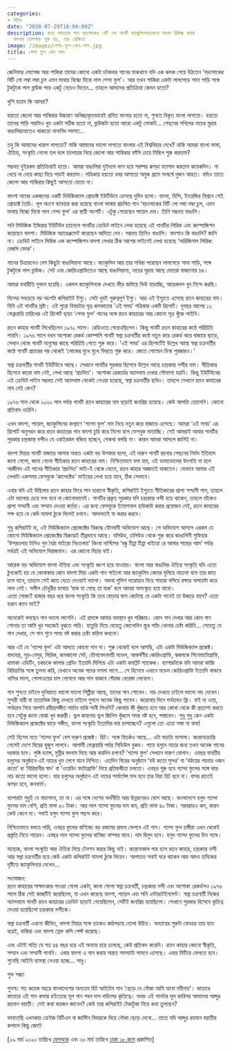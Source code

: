 ```yaml
---
categories:
- বিবিধ
date: "2020-07-29T18:00:00Z"
description: রতন কাহারের গান বড়লোকের বেটি লো গানটি জ্যাকুলিনসহযোগে বাদশা রিমিক্স করায়
  বাংলায় তোলপাড় শুরু হয়, তার প্রেক্ষিতে
image: /images/গেন্দা-ফুল-কেন-লাল.jpg
title: গেন্দা ফুল কেন লাল
---
```

জেনিফার লোপেজ আর শাকিরা তাদের কোনো একটা চটকদার গানের মাঝখানে যদি এক ঝলক গেয়ে উঠতেন ‘বড়লোকের বিটি লো লম্বা লম্বা চুল এমন মাথায় বিন্ধ্যে দিবো লাল গেন্দা ফুল’। আর তখন শাকিরা একটা লালপেড়ে সাদা শাড়ি সঙ্গে টুকটুকে লাল ব্লাউজ পরে একটু নেচেও দিতেন... তাহলে আমাদের প্রতিক্রিয়া কেমন হতো?  
  
খুশি হতাম কি আমরা?  
  
হয়তো জেলো আর শাকিরার উচ্চারণ অনিচ্ছাকৃতভাবেই প্রমিত বাংলার হতো না, শুনতে বিকৃত বাংলা লাগতো। হয়তো তাদের শাড়ি পরাটাও খুব একটা সঠিক হতো না, ব্লাউজটা হতো আরো একটু লোকাট... পেছনের সখিদের নাচের মুদ্রার বাঙালিয়ানাতেও থাকতো নানাবিধ সমস্যা...  
  
তবু কি আমাদের খারাপ লাগতো? নাকি আমাদের ভালো লাগতো বাংলার এই বিশ্ববিহার দেখে? নাকি আমরা বাংলা ভাষা, ঐতিহ্য, সংস্কৃতি গেলো তল বলে তলোয়ার নিয়ে জেলো আর শাকিরার ফাঁসি চেয়ে মিছিল শুরু করতাম?  
  
সম্ভবত দুইরকম প্রতিক্রিয়াই হতো। আমরা বাঙালিরা দুইদলে ভাগ হয়ে পরষ্পর ঝগড়া ফ্যাসাদ করতাম কয়েকদিন। না খেয়ে না নেয়ে কাছা দিয়ে লড়াই করতাম। পত্রিকায় হয়তো খবর আসতো অমুক গ্রামে সংঘর্ষে দুজন আহত। যদিও তাতে জেলো আর শাকিরার কিছুই আসতো যেতো না।  
  
বাদশা নামের একজনের একটি মিউজিক্যাল প্রোডাক্ট ইউটিউবে এসেছে দুদিন হলো। বাংলা, হিন্দি, ইংরেজির মিশ্রনে সেই প্রোডাক্ট তৈরি। মূল অংশে ব্যাবহার করা হয়েছে বাংলা ভাষার প্রচলিত গান ‘বড়লোকের বিটি লো লম্বা লম্বা চুল, এমন মাথায় বিন্ধ্যে দিবো লাল গেন্দা ফুল’ এর স্থায়ী অংশটি। এটুকু গেয়েছেন পায়েল দেব। তিনি সম্ভবত বাঙালি।  
  
সনি মিউজিক ইন্ডিয়ার ইউটিউব চ্যানেলে গানটির ক্রেডিট লাইনে লেখা হয়েছে এই গানটির লিরিক এবং কম্পোজিশন করেছেন বাদশা। মিউজিক অ্যারেঞ্জমেন্ট করেছেন আদিত্য দেব। সম্ভবত তিনিও বাঙালি। বাদশাও কি বাঙালি? জানি না। ক্রেডিট লাইনে লিরিক এন্ড কম্পোজিশন বাদশা লেখার ঠিক আগের লাইনেই লেখা হয়েছে ‘অরিজিনাল লিরিক: বেঙ্গলি ফোক’।  
  
গানের চিত্রায়নেও বেশ কিছুটা বাঙালিয়ানা আছে। জ্যাকুলিন আর তার সখিরা পরেছেন লালপেড়ে সাদা শাড়ি, সঙ্গে টুকটুকে লাল ব্লাউজ। সেট এবং কোরিওগ্রাফিতেও আছে বাঙালিয়ানা, নাচের মুদ্রায় আছে দোতরা বাজানোর ঢঙ।  
  
আমরা যথারীতি দুভাগ হয়েছি। একদল জ্যাকুলিনকে দেখতে ভীড় জমিয়ে ভিউ বাড়াচ্ছি, আরেকদল খুব নিন্দে করছি।  
  
নিন্দের সবচেয়ে বড় অংশটা কপিরাইট ইস্যু। সেটা খুবই গুরুত্বপূর্ণ ইস্যু। আর এই ইস্যুতে এসেছে রতন কাহারের নাম। যিনি এই গানটির স্রষ্টা। এই পুরো বিষয়টার সূত্র কলকাতার ’এই সময়’ পত্রিকার একটি রিপোর্ট। দুবছর আগের ১২ ফেব্রুয়ারি তারিখের এই রিপোর্ট ছাড়া ‘গেন্দা ফুল’ গানের সঙ্গে রতন কাহারের আর কোনো সূত্র খুঁজে পাইনি।  
  
রতন কাহার গানটি লিখেছিলেন ১৯৭২ সালে। রেডিওতে গেয়েওছিলেন। কিন্তু গানটি রতন কাহারের কণ্ঠে পরিচিতি পায়নি। ১৯৭৬ সালে যখন অশোকা রেকর্ড কোম্পানি গানটি স্বপ্না চক্রবর্তীর কণ্ঠে নতুন করে রেকর্ড করে বাজারে ছাড়ে, সেখান থেকে গানটি মানুষের কাছে পরিচিতি পেতে শুরু করে। ’এই সময়’ এর রিপোর্টেই উল্লেখ আছে স্বপ্না চক্রবর্তীর কণ্ঠে গানটি প্রচারের পর থেকেই ‘লোকের মুখে মুখে ফিরতে শুরু করে। জেতে গোল্ডেন ডিস্ক পুরষ্কারও।’  
  
স্বপ্না চক্রবর্তীর গানটি ইউটিউবে আছে। সেখানে গানটির সুরকার হিসেবে উল্লেখ আছে চন্দ্রকান্ত নন্দীর নাম। গীতিকার হিসেবে কারো নাম নেই, লেখা আছে ‘প্রচলিত’। অশোকা রেকর্ডের অ্যালবাম দেখার সৌভাগ্য হয়নি। কিন্তু ইউটিউবের এই ক্রেডিট লাইন সম্ভবত সেই অ্যালবাম থেকেই নেওয়া হয়েছে, স্বপ্না চক্রবর্তীর ছবিও। তাহলে সেখানে রতন কাহারের নাম নেই কেন?  
  
১৯৭৬ সাল থেকে ২০২০ সাল পর্যন্ত গানটি রতন কাহারের নাম ছাড়াই জনপ্রিয় হয়েছে। কেউ আপত্তি তোলেনি। কোনো প্রতিবাদ ওঠেনি।  
  
এখন বাদশা, পায়েল, জ্যাকুলিনের কল্যাণে ’গ্যান্দা ফুল’ নাম নিয়ে নতুন করে বাজারে এসেছে। আমরা ‘এই সময়’ এর রিপোর্ট অনুসরন করে রতন কাহারের গান বাদশা চুরি করে নিলো বলে ফেসবুক মাতাচ্ছি। সেই আমরাই আবার গানটির সুরকার চন্দ্রকান্ত নন্দীও যে একইরকম বঞ্চিত হচ্ছেন, সেকথা বলছি না। কারন আমরা আসলে জানিই না।  
  
বাদশা মিয়ার গানটি বাজারে আসায় অন্তত একটা বড় উপকার হলো, এই দারুণ গানটি রচনার পেছনের নির্মম ইতিহাস জানা গেলো, জানা গেলো গীতিকার রতন কাহারের নাম। নিশ্চিতভাবে বলা যায়, এই ডামাডোলের উৎপত্তি না হলে আজীবন এই গানের গীতিকার ‘প্রচলিত’ ভাই-ই থেকে যেতো, রতন কাহার অজ্ঞাতই থাকতেন। যেভাবে আমার এই লেখাটা একসময় ফেসবুকে ‘কালেক্টেড’ ভাইয়ের লেখা হয়ে যাবে, ঠিক সেভাবে।  
  
এবার যদি এই উছিলায় রতন কাহার ফিরে পান হারানো স্বীকৃতি, কপিরাইট ইস্যুতে গীতিকারের প্রাপ্য সম্মানী পান, তাহলে এটা ভালোর চেয়ে মন্দ হবে না কোনোভাবেই। গানটির প্রকৃত সুরকার যদি চন্দ্রকান্ত নন্দী হয়ে থাকেন, তাহলে তাঁকেও প্রাপ্য সম্মানী এবং সম্মান দেওয়া কর্তব্য। এর জন্য ফেসবুকে ইমোশনাল হাউকাউ করার প্রয়োজন নেই, রতন কাহারের পক্ষ হয়ে যে কেউ মামলা ঠুকে দিলেই চলবে। আদালতই যা করার করবে।  
  
শুধু কপিরাইট না, এই মিউজিক্যাল প্রোজেক্টের বিরুদ্ধে যৌনবাদী অভিযোগ আছে। সে অভিযোগ আসলে এরকম যে কোনো মিউজিক্যাল প্রোজেক্টের বিরুদ্ধেই তীব্রভাবে আছে। বলিউড, ঢালিউড থেকে শুরু করে কাঙালিনী সুফিয়ার ‘উপরতলায় টানিও গুন বৈঠা মাইরো নিচতলায়’ কিংবা নার্গিসের ‘বন্ধু টিপ্পা টিপ্পা খাইয়ো রে আমার গাছের আম’ পর্যন্ত সর্বত্রই এই অভিযোগ বিরাজমান। এর কোনো বিচার নাই।  
  
আরেক বড় অভিযোগ বাংলা ঐতিহ্য এবং সংস্কৃতি ধ্বংশ হয়ে যাওয়ার। বাংলা আর বাঙালির ঐতিহ্য সংস্কৃতি যদি এতো ঠুনকোই হয় যে কোথাকার কোন বাদশা মিয়া একটা গান গাইলো আর জ্যাকুলিন কোমর দুলিয়ে নাচলো বলে তার জাত চলে যাবে, তাহলে সেই জাত যেতে দেওয়াই ভালো। অযথা পুলিশ দারোয়ান দিয়ে পাহারা বসিয়ে রক্ষার অপচেষ্টা করে লাভ নেই। সলীল চৌধুরীর ভাষায় ‘যাক যা গেছে তা যাক’ বলে আমরা অসংস্কৃত হয়ে যাবো।  
এত্তো সোজা? হাজার বছর ধরে বাংলা সংস্কৃতি কি তবে ঘোড়ার ঘাস কেটেছে যে একটা গানেই তা উজড়ে যাবে? এতো ডরান ক্যান ভাই?  
  
অনেকেই বলছেন গান ভালো লাগেনি। এই প্রসঙ্গে আমার অবস্থান খুব পরিষ্কার। কোন গান দেখার আর কোন গান শোনার তা আমি খুব সহজেই বুঝতে পারি। হাতুড়ি দিয়ে যেহেতু কোনোদিন স্ক্রুর প্যাঁচ খোলার চেষ্টা করিনি... সেহেতু যে গান দেখার, সে গান শুনে সময় নষ্ট করার চেষ্টা করিনা কখনো।  
  
আর এই যে ‘গ্যান্দা ফুল’ এটা আদতে কোনো গান না। শুরু থেকেই বলে আসছি, এটা একটা মিউজিক্যাল প্রজেক্ট। বাদ্যযন্ত্র, সুর-বেসুর, লিরিক, জমকালো সেট, যৌনাবেদনময়ী মডেল, আকর্ষণীয় কোরিওগ্রাফি, ঝকমকে সিনেমাটোগ্রাফি, ধামাকা এডিটিং, চকচকে কালার গ্রেডিং ইত্যাদি মিলিয়ে এটা একটা কমপ্লিট প্যাকেজ। ব্যাপারটাকে যদি আমরা কাচ্চি বিরিয়ানির সঙ্গে তুলনা করি, যেখানে অনেক পদের মশলা লাগে... সে হিসেবে এখানে মডেল কোরিওগ্রাফি ইত্যাদি থাকবে খাসির মাংস, পোলাওয়ের চাল লেবেলে আর গান থাকবে পেঁয়াজ বেরেস্তা লেবেলে।  
  
গান শুনতে চাইলে দুনিয়াতে ভালো ভালো শিল্পীরা আছে, তাদের গান শোনেন। নাচ দেখতে চাইলে ভালো নাচ দেখেন। সুন্দরী নারী বা ততোধিক কিছু দেখতে চাইলে গুগলে অনেক কিছু পাবেন। করোনার দিনে পর্নহাবও ফ্রি। বাই দ্য ওয়ে, পর্নহাবে গিয়ে আপনি রবীন্দ্রসঙ্গীত সার্চান নাকি সানী লিওনি? কোথায় কী খুঁজতে হবে আর কোথা থেকে কী প্রত্যাশা করতে হবে সেটুকু জানা বোঝা খুব জরুরী। ভুল জায়গায় ভুল জিনিস খুঁজলে সময় নষ্ট হবে, পস্তাবেন। শুধু শুধু কেন একটা মিউজিক্যাল প্রজেক্টের ঘাড়ে সঙ্গীত, বাংলা সংস্কৃতি ইত্যাদির দায় চাপাচ্ছেন? এগুলো তো এতো সস্তা না বাবা!  
  
সেই হিসেব মতে ‘গ্যান্দা ফুল’ বেশ দারুণ প্রজেক্ট। হিট। সঙ্গে বিতর্কও আছে... এটা বাড়তি মাশালা। করোনাক্রান্তি গেলেই দেশে বিয়ের হুজুগ লাগবে। আগামী ফেব্রুয়ারি পর্যন্ত সিডিউল বুকড। গায়ে হলুদে নাচার জন্য তখন অনেক গানের দরকার হবে। লুঙ্গি ড্যান্স, মুন্নীর বদনাম দিয়ে আর কয়দিন চলবে? ’গ্যান্দা ফুল’ সেখানে দারুণ যোগান। এবছর যাবতীয় হলুদের অনুষ্ঠানে এই নাচের ধুম লেগে যাবে নিশ্চিত। এতদিন বিয়ের অনুষ্ঠানে ’বউ কতো সুন্দর’ বা ’বউয়ের গয়নার ওজন কতো’ বা ’বিরিয়ানীর স্বাদ’ বা ’ওয়েডিং ফটোগ্রাফি’ নিয়ে প্রতিদ্বন্দ্বীতা চলতো। এবছর শুরু হবে গ্যান্দা ফুলের সঙ্গে কার নাচ কতো ভালো হলো। যার হলুদের অনুষ্ঠানে এই নাচের পার্ফর্মেন্স মন্দ হবে তার বিয়া হিট হবে না। বাসর রাতেই ঝগড়া হবে, কনফার্ম।  
  
ব্যাপারটা শুধুই যে নাচাগানা, তা না। এর সঙ্গে দেশের অর্থনীতি আর উন্নয়নেরও যোগ আছে। বাংলাদেশে হলুদ গ্যান্দা ফুলের দাম বেশি, প্রতি মালা ৫০ টাকা। আর লাল গ্যান্দা ফুলের দাম কম, প্রতি মালা ৪০ টাকা। সরবরাহও কম, কারন কেউ কেনে না। সবাই হলুদ গ্যান্দা ফুল পছন্দ করে।  
  
নিশ্চিতভাবে বলতে পারি, এবছর ফুলের বাণিজ্যে বড় রকমের প্রভাব ফেলবে এই গান। গ্যান্দা ফুল চাষীরা এখন থেকেই প্রস্তুতি নিতে পারেন। এবছর লাল গ্যান্দা ফুলের বাণিজ্য বাম্পার যাবে। দাম দ্বিগুন হবে। হলুদ গ্যান্দা ফুলের দিন শ্যাষ।  
  
যাহোক, বাংলা সংস্কৃতি আর ঐতিহ্য নিয়ে টেনশন করার কিছু নাই। করোনাকাল পার হলে রতন কাহার, চন্দ্রকান্ত নন্দী আর স্বপ্না চক্রবর্তীর হয়ে কেউ একটা কপিরাইট মামলা ঠুকে দিয়েন। আপাতত সবাই ঘরে থাকেন আর আদব তমিজের দৃষ্টিতে জ্যাকুলিনরে দেখেন...  
  
সংযোজন:  
রতন কাহারের সাক্ষাৎকার পাওয়া গেলো একটা, জানা গেলো স্বপ্না চক্রবর্তী, চন্দ্রকান্ত নন্দী এবং অশোকা রেকর্ডসও ১৯৭৬ সালে ঠিক সেই কাজটিই করেছিলো, যা এখন করেছে বাদশা, পায়েল এবং সনি এন্টারটেইনমেন্ট। স্বপ্না চক্রবর্তী নিজের অ্যালবামে গানটি রতন কাহারের ক্রেডিট ছাড়াই গেয়েছিলেন, সেটিই জনপ্রিয় হয়েছিলো। সেখানে সুরকার হিসেবে কৃতিত্ব দেওয়া হয়েছিলো চন্দ্রকান্ত নন্দীকে।  
  
স্বপ্না চক্রবর্তী এখনো জীবিত, বাদশা মিয়ার সঙ্গে তাকেও কাঠগড়ায় তোলা উচিত। অন্যায়ের শুরুটা বোধহয় তার হাত ধরেই, বাকিরা এবং বাদশা স্রেফ কপি পেস্ট করেছে।  
  
এবং এটাই সত্যি যে গত ৪৪ বছর ধরে এই অন্যায় হয়ে চলেছে, কেউ প্রতিবাদ করেনি। রতন কাহার কোনো স্বীকৃতি, সম্মান এবং সম্মানী পাননি। এবার বাদশা এ গান করায় অন্তত সমস্যাটা সামনে এসেছে। এবার মিটিয়ে ফেলতে হবে। শুনেছি আইনি ব্যাবস্থা নেওয়া হচ্ছে... সাধু।  
  
শুভ সন্ধ্যা  
  
পুনশ্চ: গত কয়েক বছরে বাংলাদেশের অন্যতম হিট আইটেম গান ‘ছেড়ে দে নৌকা আমি যাবো মদীনায়’। কাতারে কাতারে এই গান কভার হইতেছে মূল গান পবন দাস বাউলের কৃতিত্বে। অথচ এই গানটার মূল কারিগর আমাদের আব্দুর রহমান বয়াতী। সেই কথা কয়জন জানেন? কেউ তার কপিরাইট টেকাটুকা নিয়ে কথা তুলছেন?  
  
ভাবতেছি এখনকার ক্রেইজ বিটিএস বা জাস্টিন বিবারকে দিয়ে নৌকা ছেড়ে দেবো... তাতে যদি আব্দুর রহমান বয়াতীর কপালে কিছু জোটে

\[২৯ মার্চ ২০২০ তারিখে [ফেসবুকে](https://www.facebook.com/photo.php?fbid=10157854492031211&set=a.103569901210&type=3&theater) এবং ৩০ মার্চ তারিখে [ঢাকা ১৮.কমে](http://www.dhaka18.com/%e0%a6%97%e0%a7%87%e0%a6%a8%e0%a7%8d%e0%a6%a6%e0%a6%be-%e0%a6%ab%e0%a7%81%e0%a6%b2-%e0%a6%95%e0%a7%87%e0%a6%a8-%e0%a6%b2%e0%a6%be%e0%a6%b2/?fbclid=IwAR3J2ZbMsKWSzUjS_JzN4IACInIY1x-8oz-irIARGzjH36kK8edFovg9ohc) প্রকাশিত\]